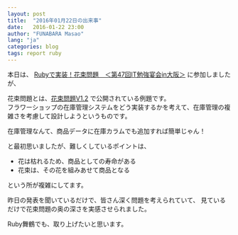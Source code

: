 ```yaml
---
layout: post
title:  "2016年01月22日の出来事"
date:   2016-01-22 23:00
author: "FUNABARA Masao"
lang: "ja"
categories: blog
tags: report ruby
---
```


本日は、
[Rubyで実装！花束問題　＜第47回IT勉強宴会in大阪＞](https://atnd.org/events/73877) 
に参加しましたが、



花束問題とは、[花束問題V1.2](http://www.benkyoenkai.org/2015/01/v12.html) で公開されている例題です。  
フラワーショップの在庫管理システムをどう実装するかを考えて、在庫管理の複雑さを考慮して設計しようというものです。

在庫管理なんて、商品データに在庫カラムでも追加すれば簡単じゃん！

と最初思いましたが、難しくしているポイントは、

* 花は枯れるため、商品としての寿命がある
* 花束は、その花を組みあせて商品となる

という所が複雑にしてます。

昨日の発表を聞いているだけで、皆さん深く問題を考えられていて、
見ているだけで花束問題の奥の深さを実感させられました。

Ruby舞鶴でも、取り上げたいと思います。

